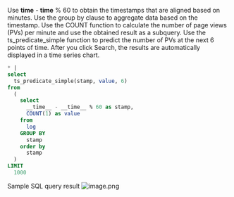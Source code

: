 Use __time__ - __time__ % 60 to obtain the timestamps that are aligned based on minutes. Use the group by clause to aggregate data based on the timestamp. Use the COUNT function to calculate the number of page views (PVs) per minute and use the obtained result as a subquery. Use the ts_predicate_simple function to predict the number of PVs at the next 6 points of time. After you click Search, the results are automatically displayed in a time series chart.
```sql
* |
select
  ts_predicate_simple(stamp, value, 6)
from
  (
    select
      __time__ - __time__ % 60 as stamp,
      COUNT(1) as value
    from
      log
    GROUP BY
      stamp
    order by
      stamp
  )
LIMIT
  1000
```
Sample SQL query result
![image.png](/img/src/sqldemo/nginx访问日志的PV预测/9311ae51b8517f852c22c618f0295260650cb01b70afb090a3c2e9c0c3d57d43.png)
